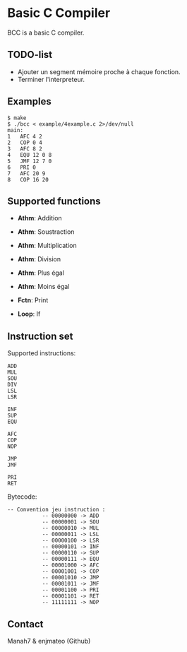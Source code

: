 # Basic C Compiler
BCC is a basic C compiler.

## TODO-list
* Ajouter un segment mémoire proche à chaque fonction.
* Terminer l'interpreteur.

## Examples
```
$ make
$ ./bcc < example/4example.c 2>/dev/null
main:
1	AFC 4 2 
2	COP 0 4 
3	AFC 8 2 
4	EQU 12 0 8
5	JMF 12 7 0
6	PRI 0 
7	AFC 20 9 
8	COP 16 20
```

## Supported functions
* **Athm**: Addition
* **Athm**: Soustraction
* **Athm**: Multiplication
* **Athm**: Division

* **Athm**: Plus égal
* **Athm**: Moins égal

* **Fctn**: Print
* **Loop**: If

## Instruction set
Supported instructions:
```
ADD
MUL
SOU
DIV
LSL
LSR

INF
SUP
EQU

AFC
COP
NOP

JMP
JMF

PRI
RET
```
Bytecode:
```
-- Convention jeu instruction :
           -- 00000000 -> ADD
           -- 00000001 -> SOU
           -- 00000010 -> MUL
           -- 00000011 -> LSL
           -- 00000100 -> LSR
           -- 00000101 -> INF
           -- 00000110 -> SUP
           -- 00000111 -> EQU
           -- 00001000 -> AFC
           -- 00001001 -> COP
           -- 00001010 -> JMP
           -- 00001011 -> JMF
           -- 00001100 -> PRI
           -- 00001101 -> RET
           -- 11111111 -> NOP
```

## Contact
Manah7 & enjmateo (Github)
